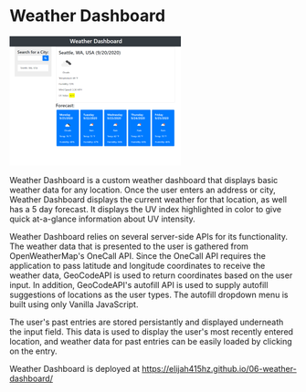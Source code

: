 # Weather Dashboard

![Dashboard Thumbnail](assets/weatherThumbnail.png)

Weather Dashboard is a custom weather dashboard that displays basic weather data for any location. Once the user enters an address or city, Weather Dashboard displays the current weather for that location, as well has a 5 day forecast. It displays the UV index highlighted in color to give quick at-a-glance information about UV intensity.

Weather Dashboard relies on several server-side APIs for its functionality. The weather data that is presented to the user is gathered from OpenWeatherMap's OneCall API. Since the OneCall API requires the application to pass latitude and longitude coordinates to receive the weather data, GeoCodeAPI is used to return coordinates based on the user input. In addition, GeoCodeAPI's autofill API is used to supply autofill suggestions of locations as the user types. The autofill dropdown menu is built using only Vanilla JavaScript. 

The user's past entries are stored persistantly and displayed underneath the input field. This data is used to display the user's most recently entered location, and weather data for past entries can be easily loaded by clicking on the entry.

Weather Dashboard is deployed at https://elijah415hz.github.io/06-weather-dashboard/
